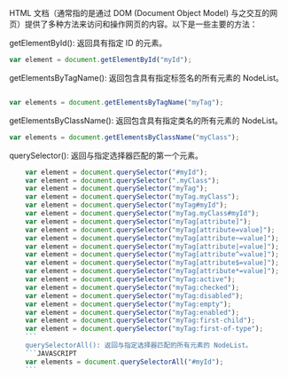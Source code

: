 
HTML 文档（通常指的是通过 DOM (Document Object Model) 与之交互的网页）提供了多种方法来访问和操作网页的内容。以下是一些主要的方法：

getElementById(): 返回具有指定 ID 的元素。


```JAVASCRIPT
var element = document.getElementById("myId");
```

getElementsByTagName(): 返回包含具有指定标签名的所有元素的 NodeList。
```JAVASCRIPT

var elements = document.getElementsByTagName("myTag");
```
getElementsByClassName(): 返回包含具有指定类名的所有元素的 NodeList。   
```JAVASCRIPT
var elements = document.getElementsByClassName("myClass");
```
querySelector(): 返回与指定选择器匹配的第一个元素。
```JAVASCRIPT
    var element = document.querySelector("#myId");
    var element = document.querySelector(".myClass");
    var element = document.querySelector("myTag");
    var element = document.querySelector("myTag.myClass");
    var element = document.querySelector("myTag#myId");
    var element = document.querySelector("myTag.myClass#myId");
    var element = document.querySelector("myTag[attribute]");
    var element = document.querySelector("myTag[attribute=value]");
    var element = document.querySelector("myTag[attribute~=value]");
    var element = document.querySelector("myTag[attribute|=value]");
    var element = document.querySelector("myTag[attribute^=value]");
    var element = document.querySelector("myTag[attribute$=value]");
    var element = document.querySelector("myTag[attribute*=value]");
    var element = document.querySelector("myTag:active");
    var element = document.querySelector("myTag:checked");
    var element = document.querySelector("myTag:disabled");
    var element = document.querySelector("myTag:empty");
    var element = document.querySelector("myTag:enabled");
    var element = document.querySelector("myTag:first-child");
    var element = document.querySelector("myTag:first-of-type");
    ```
    querySelectorAll(): 返回与指定选择器匹配的所有元素的 NodeList。
    ```JAVASCRIPT
    var elements = document.querySelectorAll("#myId");
    ```
